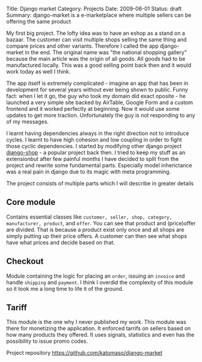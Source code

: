 Title: Django market
Category: Projects
Date: 2009-06-01
Status: draft
Summary: django-market is a e-marketplace where multiple sellers can be offering the same product

My first big project. The lofty idea was to have an eshop as a stand on a bazaar. The customer can visit
multiple shops selling the same thing and compare prices and other variants. Therefore I called the app
django-market in the end. The original name was "the national shopping gallery" because the main article
was the origin of all goods. All goods had to be manufactured locally. This was a good selling point back
then and it would work today as well I think. 

The app itself is extremely complicated - imagine an app that has been in development for several years 
without ever being shown to public. Funny fact: when I let it go, the guy who took my domain did exact
oposite - he launched a very simple site backed by AirTable, Google Form and a custom frontend and it
worked perfectly at beginning. Now it would use some updates to get more traction. Unfortunately the 
guy is not responding to any of my messages.

I learnt having dependencies always in the right direction not to introduce cycles. I learnt to have
high cohesion and low coupling in order to fight those cyclic dependencies. I started by modifying other
django project [django-shop](https://github.com/awesto/django-shop) - a popular project back then. 
I tried to keep my stuff as an extensionbut after few painful months I have decided to split from the 
project and rewrite some fundamental parts. Especially model inherictance was a real pain in django
due to its magic with meta programming.

The project consists of multiple parts which I will describe in greater details

## Core module

Contains essential classes like `customer, seller, shop, category, manufacturer, product`, and `offer`.
You can see that product and (price)offer are divided. That is because a product exist only once
and all shops are simply putting up their price offers. A customer can then see what shops have what
prices and decide based on that.

## Checkout

Module containing the logic for placing an `order`, issuing an `invoice` and handle `shipping` and `payment`.
I think I overdid the complexity of this module so it took me a long time to life it of the ground.

## Tariff

This module is the one why I never published my work. This module was there for monetizing the application.
It enforced tarrifs on sellers based on how many products they offered. It uses signals, statistics and even
has the possibility to issue promo codes.

Project repository https://github.com/katomaso/django-market